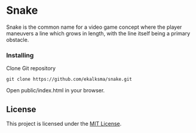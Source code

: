 # Snake

Snake is the common name for a video game concept where the player maneuvers a line which grows in length, with the line itself being a primary obstacle.

### Installing

Clone Git repository

```
git clone https://github.com/ekalksma/snake.git
```

Open public/index.html in your browser.

## License

This project is licensed under the [MIT License](./LICENSE).
